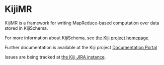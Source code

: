 KijiMR
======

KijiMR is a framework for writing MapReduce-based computation
over data stored in KijiSchema.

For more information about KijiSchema, see
[the Kiji project homepage](http://www.kiji.org).

Further documentation is available at the Kiji project
[Documentation Portal](http://docs.kiji.org)

Issues are being tracked at [the Kiji JIRA instance](https://jira.kiji.org/browse/KIJIMR).
